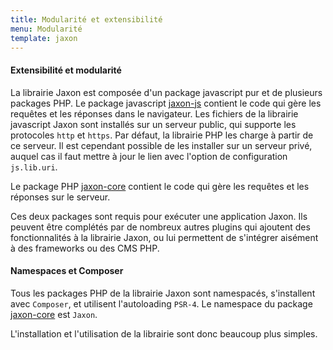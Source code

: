 ```yaml
---
title: Modularité et extensibilité
menu: Modularité
template: jaxon
---
```


#### Extensibilité et modularité

La librairie Jaxon est composée d'un package javascript pur et de plusieurs packages PHP.
Le package javascript [jaxon-js](https://github.com/jaxon-php/jaxon-js) contient le code qui gère les requêtes et les réponses dans le navigateur.
Les fichiers de la librairie javascript Jaxon sont installés sur un serveur public, qui supporte les protocoles `http` et `https`.
Par défaut, la librairie PHP les charge à partir de ce serveur. Il est cependant possible de les installer sur un serveur privé, auquel cas il faut mettre à jour le lien avec l'option de configuration `js.lib.uri`.

Le package PHP [jaxon-core](https://github.com/jaxon-php/jaxon-core) contient le code qui gère les requêtes et les réponses sur le serveur.

Ces deux packages sont requis pour exécuter une application Jaxon. Ils peuvent être complétés par de nombreux autres plugins qui ajoutent des fonctionnalités à la librairie Jaxon, ou lui permettent de s'intégrer aisément à des frameworks ou des CMS PHP.


#### Namespaces et Composer

Tous les packages PHP de la librairie Jaxon sont namespacés, s'installent avec `Composer`, et utilisent l'autoloading `PSR-4`. Le namespace du package [jaxon-core](https://github.com/jaxon-php/jaxon-core) est `Jaxon`.

L'installation et l'utilisation de la librairie sont donc beaucoup plus simples.
